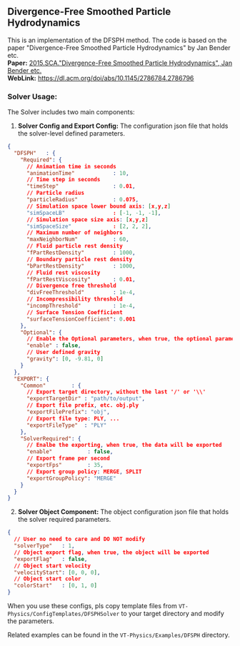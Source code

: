 ## Divergence-Free Smoothed Particle Hydrodynamics

This is an implementation of the DFSPH method. The code is based on the paper
"Divergence-Free Smoothed Particle Hydrodynamics" by Jan Bender etc.  
**Paper:** <u>2015.SCA."Divergence-Free Smoothed Particle Hydrodynamics", Jan Bender etc.</u>  
**WebLink:** <u>https://dl.acm.org/doi/abs/10.1145/2786784.2786796</u>

### Solver Usage:

The Solver includes two main components:

1. **Solver Config and Export Config:** The configuration json file that holds the solver-level defined parameters.

```json
{
  "DFSPH"   : {
    "Required": {
      // Animation time in seconds
      "animationTime"            : 10,
      // Time step in seconds
      "timeStep"                 : 0.01,
      // Particle radius
      "particleRadius"           : 0.075,
      // Simulation space lower bound axis: [x,y,z]
      "simSpaceLB"               : [-1, -1, -1],
      // Simulation space size axis: [x,y,z]
      "simSpaceSize"             : [2, 2, 2],
      // Maximum number of neighbors
      "maxNeighborNum"           : 60,
      // Fluid particle rest density
      "fPartRestDensity"         : 1000,
      // Boundary particle rest density
      "bPartRestDensity"         : 1000,
      // Fluid rest viscosity
      "fPartRestViscosity"       : 0.01,
      // Divergence free threshold
      "divFreeThreshold"         : 1e-4,
      // Incompressibility threshold
      "incompThreshold"          : 1e-4,
      // Surface Tension Coefficient
      "surfaceTensionCoefficient": 0.001
    },
    "Optional": {
      // Enable the Optional parameters, when true, the optional parameters are used to replace the default values
      "enable" : false,
      // User defined gravity
      "gravity": [0, -9.81, 0]
    }
  },
  "EXPORT": {
    "Common"        : {
      // Export target directory, without the last '/' or '\\'
      "exportTargetDir" : "path/to/output",
      // Export file prefix, etc. obj.ply
      "exportFilePrefix": "obj",
      // Export file type: PLY, ...
      "exportFileType"  : "PLY"
    },
    "SolverRequired": {
      // Enalbe the exporting, when true, the data will be exported
      "enable"           : false,
      // Export frame per second
      "exportFps"        : 35,
      // Export group policy: MERGE, SPLIT
      "exportGroupPolicy": "MERGE"
    }
  }
}

```

2. **Solver Object Component:** The object configuration json file that holds the solver required parameters.

```json
{
  // User no need to care and DO NOT modify
  "solverType"   : 1,
  // Object export flag, when true, the object will be exported
  "exportFlag"   : false,
  // Object start velocity
  "velocityStart": [0, 0, 0],
  // Object start color
  "colorStart"   : [0, 1, 0]
}

```

When you use these configs, pls copy template files from `VT-Physics/ConfigTemplates/DFSPHSolver` to your target
directory and modify the parameters.

Related examples can be found in the `VT-Physics/Examples/DFSPH` directory.